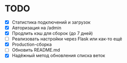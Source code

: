 # TODO

* [x] Статистика подключений и загрузок
* [x] Авторизация на /admin
* [x] Продлить кэш для сборок (до 7 дней)
* [ ] Реализовать настройки через Flask или как-то ещё
* [x] Production-сборка
* [ ] Обновить README.md
* [x] Надёжный метод обновления списка веток
